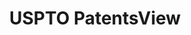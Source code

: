 ---
bigquery: https://console.cloud.google.com/bigquery?p=patents-public-data&d=patentsview&page=dataset
citation: Attribution should be given to PatentsView for use, distribution, or derivative
  works.
code: https://github.com/CSSIP-AIR/PatentsView-Code-Snippets/
contributors: USPTO
cost: None
description: 'PatentsView includes US patent data including raw data (summaries, applications,
  pregrant applications), disambugations of inventors and assignees, and inventor
  gender estimates.  Also foreign priority data, # of figures and sheets, and government
  interest statements.'
documentation: https://patentsview.org/query/builder-faqs
last_edit: 04/10/2022, 17:26:33
location: https://patentsview.org/
maintained_by: USPTO
record_creation_timestamp: 12/2/2020 17:20:46
schema_fields:
- subgroup_id
- disamb_inventor_id_20200331
- disamb_assignee_id_20200331
- rawassignee_id
- disamb_assignee_id_20191231
- county
- role
- disamb_inventor_id_20170307
- classification_value
- mainclass_id
- withdrawn
- kind
- disamb_inventor_id_20181127
- text
- category
- disamb_inventor_id_20201229
- subcategory_id
- disamb_inventor_id_20171003
- lawyer_id
- classification_data_source
- lapse_of_patent
- num
- disamb_inventor_id_20171226
- f102_date
- disamb_assignee_id_20191008
- group
- level_three
- relkind
- num_figures
- number
- subsection_id
- disamb_assignee_id_20190820
- field_id
- classification_level
- gi_statement
- inventor_id
- citation_id
- num_sheets
- field_title
- disamb_assignee_id_20200929
- doctype
- country_transformed
- deceased
- name_last
- _102_date
- title
- category_id
- longitude
- assignee_id
- _371_date
- term_disclaimer
- lname
- subgroup
- symbol_position
- latitude
- disclaimer_date
- attribution_status
- type
- state_fips
- disamb_inventor_id_20191231
- sector_title
- disamb_inventor_id_20200929
- term_grant
- applicant_type
- disamb_inventor_id_20190312
- rule_47
- patent_id
- action_date
- reldocno
- organization
- male
- subclass
- designation
- name
- contract_award_number
- group_id
- section
- ipc_version_indicator
- uuid
- disamb_assignee_id_20200630
- location_id
- dependent
- male_flag
- county_fips
- disamb_inventor_id_20180528
- num_claims
- rel_id
- date
- status
- rawlocation_id
- disamb_inventor_id_20200630
- disamb_inventor_id_20170808
- main_group
- application_id
- subclass_id
- abstract
- country
- f371_date
- rawinventor_id
- series_code
- ipc_class
- id
- sequence
- variety
- level_two
- disamb_assignee_id_20181127
- classification_status
- level_one
- fname
- exemplary
- state
- latlong
- length
- organization_id
- city
- disamb_inventor_id_20190820
- term_extension
- disamb_inventor_id_20191008
- name_first
- section_id
- publication_number
- latin_name
- doc_type
- filename
- disamb_assignee_id_20190312
shortname: patentsview
tags:
- disambiguation
- United States
- gender
terms_of_use: Creative Commons Attribution 4.0 International License.
timeframe: 1963-1999
title: USPTO PatentsView
uuid: cf1780b1-e265-4e49-8d1d-83b9cfe0fd9a
---